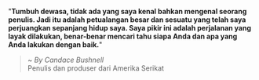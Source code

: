 "**Tumbuh dewasa, tidak ada yang saya kenal bahkan mengenal seorang penulis. Jadi itu adalah petualangan besar dan sesuatu yang telah saya perjuangkan sepanjang hidup saya. Saya pikir ini adalah perjalanan yang layak dilakukan, benar-benar mencari tahu siapa Anda dan apa yang Anda lakukan dengan baik.**"

> ~ _By Candace Bushnell_  
Penulis dan produser dari Amerika Serikat
